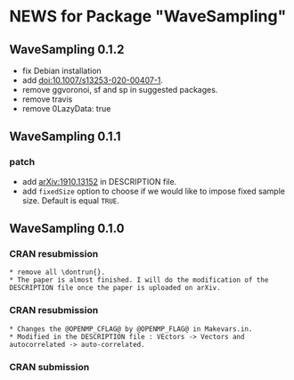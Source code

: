 # NEWS for Package "WaveSampling"

## WaveSampling 0.1.2
  * fix Debian installation
  * add <doi:10.1007/s13253-020-00407-1>.
  * remove ggvoronoi, sf and sp in suggested packages.
  * remove travis
  * remove 0LazyData: true
 
## WaveSampling 0.1.1

### patch  

  * add <arXiv:1910.13152> in DESCRIPTION file.
  * add `fixedSize` option to choose if we would like to impose fixed sample size. Default is equal `TRUE`.
  
## WaveSampling 0.1.0

### CRAN resubmission
    * remove all \dontrun{}.
    * The paper is almost finished. I will do the modification of the DESCRIPTION file once the paper is uploaded on arXiv.
### CRAN resubmission
    * Changes the @OPENMP_CFLAG@ by @OPENMP_FLAG@ in Makevars.in.
    * Modified in the DESCRIPTION file : VEctors -> Vectors and autocorrelated -> auto-correlated.
### CRAN submission